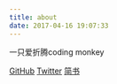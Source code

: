 ```yaml
---
title: about
date: 2017-04-16 19:07:33
---
```


一只爱折腾coding monkey


[GitHub](https://github.com/pengyz)
[Twitter](https://twitter.com/SlayerNux)
[简书](http://www.jianshu.com/u/7b5906c282f6)